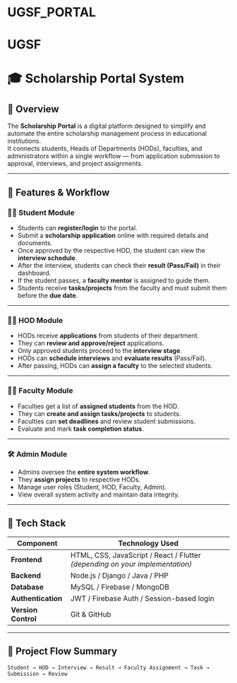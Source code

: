 # UGSF_PORTAL
# UGSF
# 🎓 Scholarship Portal System

## 📘 Overview
The **Scholarship Portal** is a digital platform designed to simplify and automate the entire scholarship management process in educational institutions.  
It connects students, Heads of Departments (HODs), faculties, and administrators within a single workflow — from application submission to approval, interviews, and project assignments.

---

## 🚀 Features & Workflow

### 🧑‍🎓 Student Module
- Students can **register/login** to the portal.  
- Submit a **scholarship application** online with required details and documents.  
- Once approved by the respective HOD, the student can view the **interview schedule**.  
- After the interview, students can check their **result (Pass/Fail)** in their dashboard.  
- If the student passes, a **faculty mentor** is assigned to guide them.  
- Students receive **tasks/projects** from the faculty and must submit them before the **due date**.

---

### 🧑‍🏫 HOD Module
- HODs receive **applications** from students of their department.  
- They can **review and approve/reject** applications.  
- Only approved students proceed to the **interview stage**.  
- HODs can **schedule interviews** and **evaluate results** (Pass/Fail).  
- After passing, HODs can **assign a faculty** to the selected students.

---

### 👩‍💻 Faculty Module
- Faculties get a list of **assigned students** from the HOD.  
- They can **create and assign tasks/projects** to students.  
- Faculties can **set deadlines** and review student submissions.  
- Evaluate and mark **task completion status**.

---

### 🛠️ Admin Module
- Admins oversee the **entire system workflow**.  
- They **assign projects** to respective HODs.  
- Manage user roles (Student, HOD, Faculty, Admin).  
- View overall system activity and maintain data integrity.

---

## 🧩 Tech Stack
| Component | Technology Used |
|------------|-----------------|
| **Frontend** | HTML, CSS, JavaScript / React / Flutter *(depending on your implementation)* |
| **Backend** | Node.js / Django / Java / PHP |
| **Database** | MySQL / Firebase / MongoDB |
| **Authentication** | JWT / Firebase Auth / Session-based login |
| **Version Control** | Git & GitHub |

---

## 📄 Project Flow Summary
```text
Student → HOD → Interview → Result → Faculty Assignment → Task → Submission → Review
